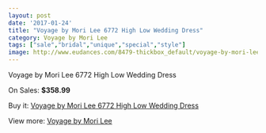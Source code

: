 ```yaml
---
layout: post
date: '2017-01-24'
title: "Voyage by Mori Lee 6772 High Low Wedding Dress"
category: Voyage by Mori Lee
tags: ["sale","bridal","unique","special","style"]
image: http://www.eudances.com/8479-thickbox_default/voyage-by-mori-lee-6772-high-low-wedding-dress.jpg
---
```

Voyage by Mori Lee 6772 High Low Wedding Dress

On Sales: **$358.99**
<a href="https://www.eudances.com/en/voyage-by-mori-lee/2894-voyage-by-mori-lee-6772-high-low-wedding-dress.html"><amp-img layout="responsive" width="600" height="600" src="//www.eudances.com/8479-thickbox_default/voyage-by-mori-lee-6772-high-low-wedding-dress.jpg" alt="Voyage by Mori Lee 6772 High Low Wedding Dress 0" /></a>
<a href="https://www.eudances.com/en/voyage-by-mori-lee/2894-voyage-by-mori-lee-6772-high-low-wedding-dress.html"><amp-img layout="responsive" width="600" height="600" src="//www.eudances.com/8480-thickbox_default/voyage-by-mori-lee-6772-high-low-wedding-dress.jpg" alt="Voyage by Mori Lee 6772 High Low Wedding Dress 1" /></a>
<a href="https://www.eudances.com/en/voyage-by-mori-lee/2894-voyage-by-mori-lee-6772-high-low-wedding-dress.html"><amp-img layout="responsive" width="600" height="600" src="//www.eudances.com/8481-thickbox_default/voyage-by-mori-lee-6772-high-low-wedding-dress.jpg" alt="Voyage by Mori Lee 6772 High Low Wedding Dress 2" /></a>
<a href="https://www.eudances.com/en/voyage-by-mori-lee/2894-voyage-by-mori-lee-6772-high-low-wedding-dress.html"><amp-img layout="responsive" width="600" height="600" src="//www.eudances.com/8482-thickbox_default/voyage-by-mori-lee-6772-high-low-wedding-dress.jpg" alt="Voyage by Mori Lee 6772 High Low Wedding Dress 3" /></a>
<a href="https://www.eudances.com/en/voyage-by-mori-lee/2894-voyage-by-mori-lee-6772-high-low-wedding-dress.html"><amp-img layout="responsive" width="600" height="600" src="//www.eudances.com/8483-thickbox_default/voyage-by-mori-lee-6772-high-low-wedding-dress.jpg" alt="Voyage by Mori Lee 6772 High Low Wedding Dress 4" /></a>

Buy it: [Voyage by Mori Lee 6772 High Low Wedding Dress](https://www.eudances.com/en/voyage-by-mori-lee/2894-voyage-by-mori-lee-6772-high-low-wedding-dress.html "Voyage by Mori Lee 6772 High Low Wedding Dress")

View more: [Voyage by Mori Lee](https://www.eudances.com/en/47-voyage-by-mori-lee "Voyage by Mori Lee")